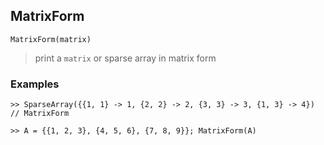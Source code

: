 ## MatrixForm

```
MatrixForm(matrix)
```

> print a `matrix` or sparse array in matrix form
  

### Examples


``` 
>> SparseArray({{1, 1} -> 1, {2, 2} -> 2, {3, 3} -> 3, {1, 3} -> 4}) // MatrixForm

>> A = {{1, 2, 3}, {4, 5, 6}, {7, 8, 9}}; MatrixForm(A)
```
